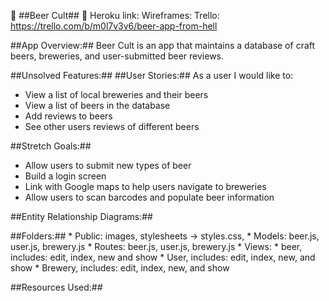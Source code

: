 :beers: ##Beer Cult## :beers:
Heroku link:
Wireframes:
Trello: https://trello.com/b/m0l7v3v6/beer-app-from-hell

##App Overview:##
Beer Cult is an app that maintains a database of craft beers, breweries, and user-submitted beer reviews.

##Unsolved Features:##
##User Stories:##
As a user I would like to:
  - View a list of local breweries and their beers
  - View a list of beers in the database
  - Add reviews to beers
  - See other users reviews of different beers

##Stretch Goals:##
- Allow users to submit new types of beer
- Build a login screen
- Link with Google maps to help users navigate to breweries
- Allow users to scan barcodes and populate beer information

##Entity Relationship Diagrams:##


##Folders:##
	* Public: images, stylesheets -> styles.css,
	* Models: beer.js, user.js, brewery.js
	* Routes: beer.js, user.js, brewery.js
	* Views:
    *  beer, includes: edit, index, new and show
    * User, includes: edit, index, new, and show
    * Brewery, includes: edit, index, new, and show

##Resources Used:##
